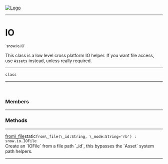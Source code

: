 
[![Logo](../../../images/logo.png)](../../../api/index.html)

---



<h1>IO</h1>
<small>`snow.io.IO`</small>

This class is a low level cross platform IO helper.
    If you want file access, use `Assets` instead, unless really required.

---

`class`

---

&nbsp;
&nbsp;



<h3>Members</h3> <hr/>





<h3>Methods</h3> <hr/><span class="method apipage">
            <a name="from_file"><a class="lift" href="#from_file">from\_file</a></a><span class="inline-block static">static</span><code class="signature apipage">from\_file(\_id:String<span></span>, \_mode:String<span>=&#x27;rb&#x27;</span>) : snow.io.IOFile</code><br/><span class="small_desc_flat">Create an `IOFile` from a file path `_id`, this bypasses the `Asset` system path helpers.</span>
        </span>
    





---

&nbsp;
&nbsp;
&nbsp;
&nbsp;